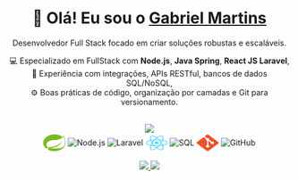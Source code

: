 <div align="center">
  <h1>👋 Olá! Eu sou o <a href="https://www.linkedin.com/in/gabriel-martins-de-almeida-236327225/" target="_blank">Gabriel Martins</a></h1>
  <p>Desenvolvedor Full Stack focado em criar soluções robustas e escaláveis.</p>
</div>

<div align="center">
  <p>
    💻 Especializado em FullStack com <strong>Node.js</strong>, <strong>Java Spring</strong>, <strong> React JS </strong> <strong>Laravel</strong>,<br/>
    🔗 Experiência com integrações, APIs RESTful, bancos de dados SQL/NoSQL,<br/>
    ⚙️ Boas práticas de código, organização por camadas e Git para versionamento.
  </p>
</div>

<br/>

<div align="center">
  <a href="https://github.com/Martinsmpz">
    <img height="150em" src="https://github-readme-stats.vercel.app/api/top-langs/?username=Martinsmpz&theme=dracula&hide_border=false&layout=compact"/>
  </a>
</div>

<div align="center">
  <!-- Tech icons -->
  <img align="center" alt="Java Spring" height="30" width="40" src="https://raw.githubusercontent.com/devicons/devicon/master/icons/spring/spring-original.svg">
  <img align="center" alt="Node.js" height="30" width="40" src="https://cdn.worldvectorlogo.com/logos/nodejs-icon.svg">
  <img align="center" alt="Laravel" height="30" width="40" src="https://cdn.worldvectorlogo.com/logos/laravel-2.svg">
  <img align="center" alt="React" height="30" width="40" src="https://raw.githubusercontent.com/devicons/devicon/master/icons/react/react-original.svg">
  <img align="center" alt="SQL" height="30" width="40" src="https://cdn-icons-png.flaticon.com/512/4248/4248443.png">
  <img align="center" alt="Git" height="30" width="40" src="https://raw.githubusercontent.com/devicons/devicon/master/icons/git/git-original.svg">
  <img align="center" alt="GitHub" height="35" width="35" src="https://cdn-icons-png.flaticon.com/512/25/25231.png">
</div>

<br/>

<div align="center">
  <a href="https://www.linkedin.com/in/gabriel-martins-de-almeida-236327225/" target="_blank">
    <img src="https://img.shields.io/badge/-LinkedIn-%230077B5?style=for-the-badge&logo=linkedin&logoColor=white">
  </a>
  <a href="mailto:gabrielmartinsalmeida25@gmail.com">
    <img src="https://img.shields.io/badge/-Gmail-%23333?style=for-the-badge&logo=gmail&logoColor=white">
  </a>
</div>

